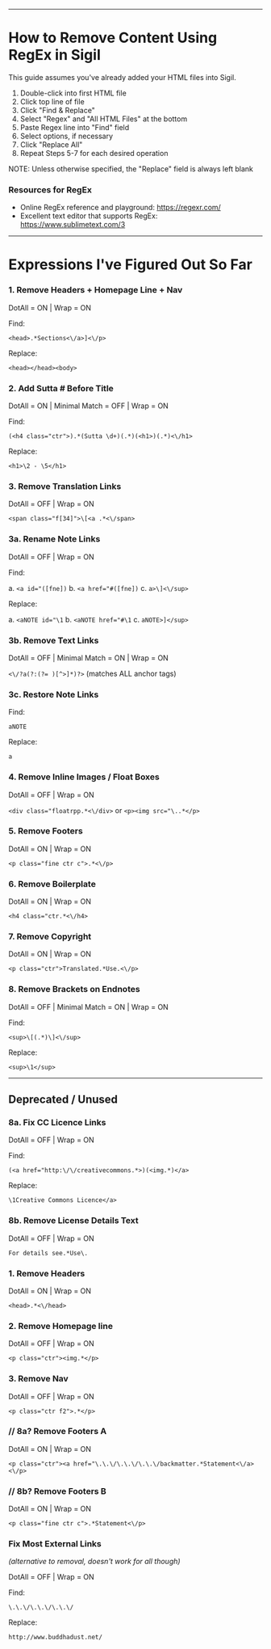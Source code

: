 -------------------------------

# How to Remove Content Using RegEx in Sigil

This guide assumes you've already added your HTML files into Sigil.

1. Double-click into first HTML file
2. Click top line of file
3. Click "Find & Replace"
4. Select "Regex" and "All HTML Files" at the bottom
5. Paste Regex line into "Find" field
6. Select options, if necessary
7. Click "Replace All"
8. Repeat Steps 5-7 for each desired operation

NOTE: Unless otherwise specified, the "Replace" field is always left blank

### Resources for RegEx

* Online RegEx reference and playground: https://regexr.com/
* Excellent text editor that supports RegEx: https://www.sublimetext.com/3

-------------------------------

# Expressions I've Figured Out So Far


### 1. Remove Headers + Homepage Line + Nav
DotAll = ON | Wrap = ON

Find:

`<head>.*Sections<\/a>]<\/p>`

Replace:

`<head></head><body>`


### 2. Add Sutta # Before Title
DotAll = ON | Minimal Match = OFF | Wrap = ON

Find:

`(<h4 class="ctr">).*(Sutta \d+)(.*)(<h1>)(.*)<\/h1>`

Replace:

`<h1>\2 - \5</h1>`


### 3. Remove Translation Links
DotAll = OFF | Wrap = ON

`<span class="f[34]">\[<a .*<\/span>`


### 3a. Rename Note Links
DotAll = OFF | Wrap = ON

Find:

a. `<a id="([fne])`
b. `<a href="#([fne])`
c. `a>\]<\/sup>`

Replace:

a. `<aNOTE id="\1`
b. `<aNOTE href="#\1`
c. `aNOTE>]</sup>`


### 3b. Remove Text Links
DotAll = OFF | Minimal Match = ON | Wrap = ON

`<\/?a(?:(?= )[^>]*)?>` (matches ALL anchor tags)


### 3c. Restore Note Links

Find:

`aNOTE`

Replace:

`a`


### 4. Remove Inline Images / Float Boxes
DotAll = OFF | Wrap = ON

`<div class="floatrpp.*<\/div>`
or
`<p><img src="\..*</p>`


### 5. Remove Footers
DotAll = ON | Wrap = ON

`<p class="fine ctr c">.*<\/p>`


### 6. Remove Boilerplate
DotAll = ON | Wrap = ON

`<h4 class="ctr.*<\/h4>`


### 7. Remove Copyright
DotAll = ON | Wrap = ON

`<p class="ctr">Translated.*Use.<\/p>`


### 8. Remove Brackets on Endnotes
DotAll = OFF | Minimal Match = ON | Wrap = ON

Find:

`<sup>\[(.*)\]<\/sup>`

Replace:

`<sup>\1</sup>`

- - -

## Deprecated / Unused

### 8a. Fix CC Licence Links
DotAll = OFF | Wrap = ON

Find:

`(<a href="http:\/\/creativecommons.*>)(<img.*)</a>`

Replace:

`\1Creative Commons Licence</a>`


### 8b. Remove License Details Text
DotAll = OFF | Wrap = ON

`For details see.*Use\.`


### 1. Remove Headers
DotAll = ON | Wrap = ON

`<head>.*<\/head>`


### 2. Remove Homepage line
DotAll = OFF | Wrap = ON

`<p class="ctr"><img.*</p>`


### 3. Remove Nav
DotAll = OFF | Wrap = ON

`<p class="ctr f2">.*</p>`


### // 8a? Remove Footers A
DotAll = ON | Wrap = ON

`<p class="ctr"><a href="\.\.\/\.\.\/\.\.\/backmatter.*Statement<\/a><\/p>`


### // 8b? Remove Footers B
DotAll = ON | Wrap = ON

`<p class="fine ctr c">.*Statement<\/p>`


### Fix Most External Links
_(alternative to removal, doesn't work for all though)_

DotAll = OFF | Wrap = ON

Find:

`\.\.\/\.\.\/\.\.\/`

Replace:

`http://www.buddhadust.net/`
